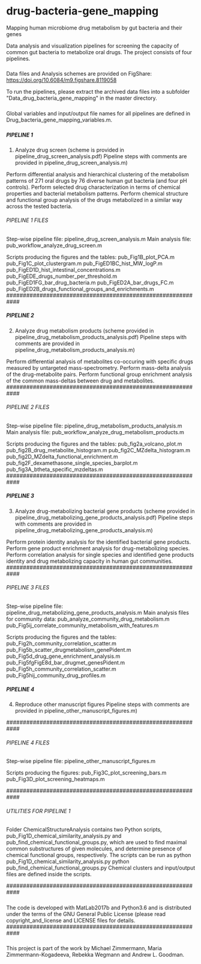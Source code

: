 # drug-bacteria-gene_mapping
Mapping human microbiome drug metabolism by gut bacteria and their genes

Data analysis and visualization pipelines for screening the capacity of common gut bacteria to metabolize oral drugs.
The project consists of four pipelines.

#####
Data files and Analysis schemes are provided on FigShare: 
https://doi.org/10.6084/m9.figshare.8119058

To run the pipelines, please extract the archived data files into a subfolder "Data_drug_bacteria_gene_mapping" in the master directory. 

#####
Global variables and input/output file names for all pipelines are defined in Drug_bacteria_gene_mapping_variables.m.
#####

##### PIPELINE 1 ###########################################
1) Analyze drug screen (scheme is provided in pipeline_drug_screen_analysis.pdf)
Pipeline steps with comments are provided in pipeline_drug_screen_analysis.m)

Perform differential analysis and hierarchical clustering of the metabolism patterns of 271 oral drugs by 76 diverse human gut bacteria (and four pH controls). 
Perform selected drug characterization in terms of chemical properties and bacterial metabolism patterns. 
Perform chemical structure and functional group analysis of the drugs metabolized in a similar way across the tested bacteria. 
###### PIPELINE 1 FILES ####################################
Step-wise pipeline file: pipeline_drug_screen_analysis.m
Main analysis file: pub_workflow_analyze_drug_screen.m

Scripts producing the figures and the tables:
pub_Fig1B_plot_PCA.m
pub_Fig1C_plot_clustergram.m
pub_FigED1BC_hist_MW_logP.m
pub_FigED1D_hist_intestinal_concentrations.m
pub_FigEDE_drugs_number_per_threshold.m
pub_FigED1FG_bar_drug_bacteria.m
pub_FigED2A_bar_drugs_FC.m
pub_FigED2B_drugs_functional_groups_and_enrichments.m
############################################################


##### PIPELINE 2 ###########################################
2) Analyze drug metabolism products (scheme provided in pipeline_drug_metabolism_products_analysis.pdf)
Pipeline steps with comments are provided in pipeline_drug_metabolism_products_analysis.m)

Perform differential analysis of metabolites co-occuring with specific drugs measured by untargeted mass-spectrometry. 
Perform mass-delta analysis of the drug-metabolite pairs. 
Perform functional group enrichment analysis of the common mass-deltas between drug and metabolites.
############################################################
###### PIPELINE 2 FILES ####################################
Step-wise pipeline file: pipeline_drug_metabolism_products_analysis.m
Main analysis file: pub_workflow_analyze_drug_metabolism_products.m

Scripts producing the figures and the tables:
pub_fig2a_volcano_plot.m
pub_fig2B_drug_metabolite_histogram.m
pub_fig2C_MZdelta_histogram.m
pub_fig2D_MZdelta_functional_enrichment.m
pub_fig2F_dexamethasone_single_species_barplot.m
pub_fig3A_btheta_specific_mzdeltas.m
############################################################


##### PIPELINE 3 ###########################################
3) Analyze drug-metabolizing bacterial gene products (scheme provided in pipeline_drug_metabolizing_gene_products_analysis.pdf)
Pipeline steps with comments are provided in pipeline_drug_metabolizing_gene_products_analysis.m)

Perform protein identity analysis for the identified bacterial gene products. 
Perform gene product enrichment analysis for drug-metabolizing species.
Perform correlation analysis for single species and identified gene products identity and drug metabolizing capacity in human gut communities. 
############################################################
###### PIPELINE 3 FILES ####################################
Step-wise pipeline file: pipeline_drug_metabolizing_gene_products_analysis.m
Main analysis files for community data:
pub_analyze_community_drug_metabolism.m
pub_Fig5ij_correlate_community_metabolism_with_features.m

Scripts producing the figures and the tables:
pub_Fig2h_community_correlation_scatter.m
pub_Fig5b_scatter_drugmetabolism_genePident.m
pub_Fig5d_drug_gene_enrichment_analysis.m
pub_Fig5fgFigE8d_bar_drugmet_genesPident.m
pub_Fig5h_community_correlation_scatter.m
pub_Fig5hij_community_drug_profiles.m 


##### PIPELINE 4 ###########################################
4) Reproduce other manuscript figures
Pipeline steps with comments are provided in pipeline_other_manuscript_figures.m)

############################################################
###### PIPELINE 4 FILES ####################################
Step-wise pipeline file: pipeline_other_manuscript_figures.m

Scripts producing the figures:
pub_Fig3C_plot_screening_bars.m
pub_Fig3D_plot_screening_heatmaps.m

############################################################
###### UTILITIES FOR PIPELINE 1 ############################
Folder ChemicalStructureAnalysis contains two Python scripts, 
pub_Fig1D_chemical_similarity_analysis.py and
pub_find_chemical_functional_groups.py, 
which are used to find maximal common substructures of given molecules, 
and determine presence of chemical functional groups, respectively. 
The scripts can be run as
python pub_Fig1D_chemical_similarity_analysis.py 
python pub_find_chemical_functional_groups.py
Chemical clusters and input/output files are defined inside the scripts.

############################################################
#####
The code is developed with MatLab2017b and Python3.6 and is distributed under the terms of the GNU General Public License (please read copyright_and_license and LICENSE files for details.
############################################################
#####
This project is part of the work by Michael Zimmermann, Maria Zimmermann-Kogadeeva, Rebekka Wegmann and Andrew L. Goodman.
